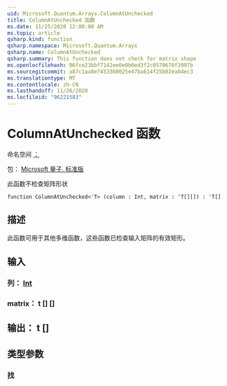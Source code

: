 ```yaml
---
uid: Microsoft.Quantum.Arrays.ColumnAtUnchecked
title: ColumnAtUnchecked 函数
ms.date: 11/25/2020 12:00:00 AM
ms.topic: article
qsharp.kind: function
qsharp.namespace: Microsoft.Quantum.Arrays
qsharp.name: ColumnAtUnchecked
qsharp.summary: This function does not check for matrix shape
ms.openlocfilehash: 06fce23bbf7142ee0e0b0ed3f2c0578676f2097b
ms.sourcegitcommit: a87c1aa8e7453360025e47ba614f25b02ea84ec3
ms.translationtype: MT
ms.contentlocale: zh-CN
ms.lasthandoff: 11/26/2020
ms.locfileid: "96221583"
---
```

# <a name="columnatunchecked-function"></a>ColumnAtUnchecked 函数

命名空间 [：](xref:Microsoft.Quantum.Arrays)

包： [Microsoft 量子. 标准版](https://nuget.org/packages/Microsoft.Quantum.Standard)


此函数不检查矩阵形状

```qsharp
function ColumnAtUnchecked<'T> (column : Int, matrix : 'T[][]) : 'T[]
```


## <a name="description"></a>描述

此函数可用于其他多维函数，这些函数已检查输入矩阵的有效矩形。

## <a name="input"></a>输入

### <a name="column--int"></a>列： [Int](xref:microsoft.quantum.lang-ref.int)




### <a name="matrix--t"></a>matrix： t [] []





## <a name="output--t"></a>输出： t []



## <a name="type-parameters"></a>类型参数

### <a name="t"></a>找


